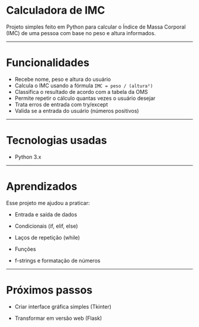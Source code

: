# Calculadora de IMC

Projeto simples feito em Python para calcular o Índice de Massa Corporal (IMC) de uma pessoa com base no peso e altura informados.

----------

# Funcionalidades

- Recebe nome, peso e altura do usuário
- Calcula o IMC usando a fórmula `IMC = peso / (altura²)`
- Classifica o resultado de acordo com a tabela da OMS
- Permite repetir o cálculo quantas vezes o usuário desejar
- Trata erros de entrada com try/except
- Valida se a entrada do usuário (números positivos)


----------

# Tecnologias usadas

- Python 3.x

----------

# Aprendizados

Esse projeto me ajudou a praticar:

- Entrada e saída de dados

- Condicionais (if, elif, else)

- Laços de repetição (while)

- Funções

- f-strings e formatação de números

----------

# Próximos passos

- Criar interface gráfica simples (Tkinter)

- Transformar em versão web (Flask)
